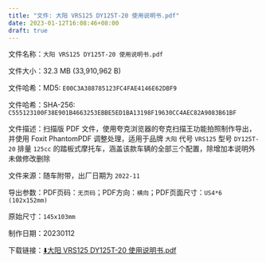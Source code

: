 ```yaml
---
title: "文件: 大阳 VRS125 DY125T-20 使用说明书.pdf"
date: 2023-01-12T16:08:46+08:00
draft: true
---
```


文件名称：`大阳 VRS125 DY125T-20 使用说明书.pdf`

文件大小：32.3 MB (33,910,962 B)

文件哈希：MD5: `E00C3A388785123FC4FAE4146E62DBF9`

文件哈希：SHA-256: `C555123100F38E901B4663253EBBE5ED1BA13198F19630CC4AEC82A9083B61BF`

文件描述：扫描版 PDF 文件，使用夸克浏览器的夸克扫描王功能拍照制作导出，并使用 Foxit PhantomPDF 调整处理，适用于品牌 `大阳` 代号 `VRS125` 型号 `DY125T-20` 排量 `125cc` 的踏板式摩托车，涵盖该款车辆的全部三个配置，除增加本说明外未做修改删除

文件来源：随车附带，出厂日期为 `2022-11`

导出参数：PDF页码：`无页码`；PDF方向：`横向`；PDF页面尺寸：`US4*6 (102x152mm)`

原始尺寸：`145x103mm`

制作日期：20230112

下载链接：[⬇️大阳 VRS125 DY125T-20 使用说明书.pdf](files/Dayang-VRS125-DY125T_20-Manual.pdf)
